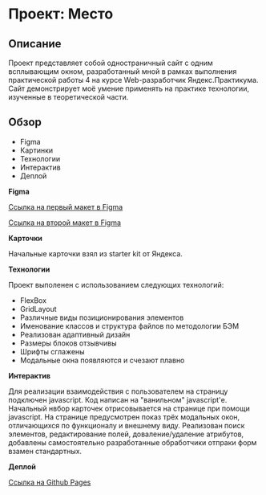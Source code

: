# Проект: Место

## Описание
Проект представляет собой одностраничный сайт с одним всплывающим окном, разработанный мной в рамках выполнения практической работы 4 на курсе Web-разработчик Яндекс.Практикума. Сайт демонстрирует моё умение применять на практике технологии, изученные в теоретической части.

## Обзор

* Figma
* Картинки
* Технологии
* Интерактив
* Деплой

**Figma**

[Ссылка на первый макет в Figma](https://www.figma.com/file/2cn9N9jSkmxD84oJik7xL7/JavaScript.-Sprint-4?node-id=0%3A1)

[Ссылка на второй макет в Figma](https://www.figma.com/file/bjyvbKKJN2naO0ucURl2Z0/JavaScript.-Sprint-5?node-id=0%3A1)

**Карточки**

Начальные карточки взял из starter kit от Яндекса.

**Технологии**

Проект выполенен с использованием следующих технологий:
 * FlexBox
 * GridLayout
 * Различные виды позиционирования элементов
 * Именование классов и структура файлов по методологии БЭМ
 * Реализован адаптивный дизайн
 * Размеры блоков отзывчивы
 * Шрифты сглажены
 * Модальные окна появляются и счезают плавно

 **Интерактив**

 Для реализации взаимодействия с пользователем на страницу подключен javascript. Код написан на "ванильном" javascript'е. Начальный нвбор карточек отрисовывается на странице при помощи javascript. На странице предусмотрен показ трёх модальных окон, отличающихся по функционалу и внешнему виду. Реализован поиск элементов, редактирование полей, доваление/удаление атрибутов, добавлены самостоятельно разработанные обработчики отпраки форм взамен стандартных.

 **Деплой**

 [Ссылка на Github Pages](https://trance0id.github.io/mesto/index.html)
